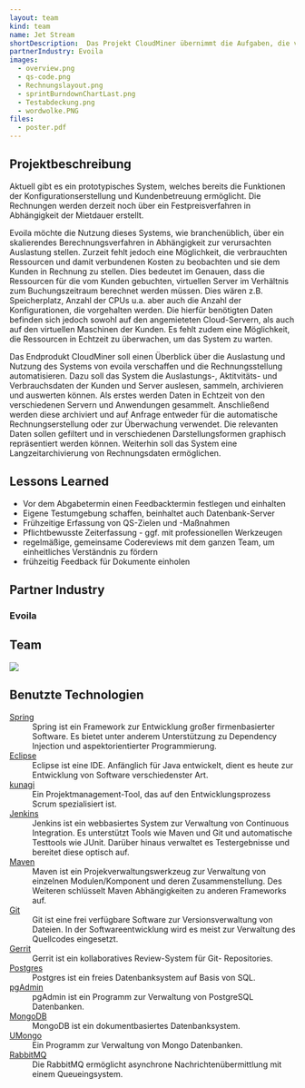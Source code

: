 ```yaml
---
layout: team
kind: team
name: Jet Stream
shortDescription:  Das Projekt CloudMiner übernimmt die Aufgaben, die vorhandene Software von evoila um zwei Kernkompetenzen zu erweitern. ChargeBack Rechnungserstellung Sammeln und archivieren von rechnungsrelevanten Daten zum Erstellen von rechtskräftigen Rechnungen. Monitoring Echtzeitanzeige von verwendeten Ressourcen Sammeln von Betriebsdaten zur Kostenoptimierung und zum Aufzeigen von Engpässen.
partnerIndustry: Evoila
images:
  - overview.png
  - qs-code.png
  - Rechnungslayout.png
  - sprintBurndownChartLast.png
  - Testabdeckung.png
  - wordwolke.PNG
files:
  - poster.pdf
---
```


<!-- Example 2:
	 1) No divs are used
	 2) Specfic classes are used
	 3) Team group picture only
	 4) No Logo for industry and Team
	-->


<!-- ***************** -->
<!-- Team Description -->
<!-- ***************** -->

<h2 class="classH2">Projektbeschreibung</h2>
<p> Aktuell gibt es ein prototypisches System, welches bereits die Funktionen der Konfigurationserstellung und Kundenbetreuung ermöglicht. Die Rechnungen werden derzeit noch über ein Festpreisverfahren in Abhängigkeit der Mietdauer erstellt.<br />

Evoila möchte die Nutzung dieses Systems, wie branchenüblich, über ein skalierendes Berechnungsverfahren in Abhängigkeit zur verursachten Auslastung stellen. Zurzeit fehlt jedoch eine Möglichkeit, die verbrauchten Ressourcen und damit verbundenen Kosten zu beobachten und sie dem Kunden in Rechnung zu stellen. Dies bedeutet im Genauen, dass die Ressourcen für die vom Kunden gebuchten, virtuellen Server im Verhältnis zum Buchungszeitraum berechnet werden müssen. Dies wären z.B. Speicherplatz, Anzahl der CPUs u.a. aber auch die Anzahl der Konfigurationen, die vorgehalten werden. Die hierfür benötigten Daten befinden sich jedoch sowohl auf den angemieteten Cloud-Servern, als auch auf den virtuellen Maschinen der Kunden. Es fehlt zudem eine Möglichkeit, die Ressourcen in Echtzeit zu überwachen, um das System zu warten.<br />

Das Endprodukt CloudMiner soll einen Überblick über die Auslastung und Nutzung des Systems von evoila verschaffen und die Rechnungsstellung automatisieren. Dazu soll das System die Auslastungs-, Aktitvitäts- und Verbrauchsdaten der Kunden und Server auslesen, sammeln, archivieren und auswerten können. Als erstes werden Daten in Echtzeit von den verschiedenen Servern und Anwendungen gesammelt. Anschließend werden diese archiviert und auf Anfrage entweder für die automatische Rechnungserstellung oder zur Überwachung verwendet. Die relevanten Daten sollen gefiltert und in verschiedenen Darstellungsformen graphisch repräsentiert werden können. Weiterhin soll das System eine Langzeitarchivierung von Rechnungsdaten ermöglichen. </p>


<h2 class="classH2">Lessons Learned</h2>
<ul>
	<li>Vor dem Abgabetermin einen Feedbacktermin festlegen und einhalten</li>
    <li>Eigene Testumgebung schaffen, beinhaltet auch Datenbank-Server</li>
    <li>Frühzeitige Erfassung von QS-Zielen und -Maßnahmen</li>
    <li>Pflichtbewusste Zeiterfassung - ggf. mit professionellen Werkzeugen</li>
    <li>regelmäßige, gemeinsame Codereviews mit dem ganzen Team, um einheitliches Verständnis zu fördern</li>
    <li>frühzeitig Feedback für Dokumente einholen</li>
</ul>


<!-- ***************** -->
<!-- Partner Industry name and logo -->
<!-- ***************** -->

<div class="partnerIndustry">
	<h2>Partner Industry</h2>
	<div>
		<!-- ****** EDIT NAME OF INDUSTRY HERE ******* -->
		<h3>Evoila</h3>
	</div>
	<!-- ****** EDIT IMAGE NAME OF INDUSTRY HERE ******* 
		 ****** NOTE ONLY CHANGE THE NAME ie "reajet.gif" ***** -->
</div>
<div class="clear"></div>


<!-- ***************** -->
<!-- team group pic -->
<!-- ***************** -->

<!-- ******* NEED ONLY IF THERE IS A GROUP PIC OF THE TEAM ******** -->
<div>
	<!-- team picture -->
	<h2>Team</h2>
	<!-- ***** link to big image (OPTIONAL) ****** 
		 ***** CHANGE THE IMAGE NAME ONLY ****** -->
	<a href="{{ "Gruppenbild.JPG" | prepend:'img/' | prepend:folderLink | prepend:site.baseurl }}">
		<!-- small image image to be displayed -->
		<!-- ***** EDIT IMAGE NAME ONLY ***** -->
		<img src="{{ "Gruppenbild.JPG" | prepend:'img/' | prepend:folderLink | prepend:site.baseurl }}">
	</a>
</div>
<div class="clear"></div>



<!-- ******************************* -->
<!-- Techonologies Name, Link-->
<!-- ******************************* -->
<h2 class="classH2">Benutzte Technologien</h2>
<dl>
	<dt><a href="">Spring</a></dt>
	<dd>Spring ist ein Framework zur Entwicklung großer firmenbasierter Software. Es bietet unter anderem Unterstützung zu Dependency Injection und aspektorientierter Programmierung.
	<dt><a href="">Eclipse</a></dt>
	<dd>Eclipse ist eine IDE. Anfänglich für Java entwickelt, dient es heute zur Entwicklung von Software verschiedenster Art.</dd>
	<dt><a href="">kunagi</a></dt> 
	<dd>Ein Projektmanagement-Tool, das auf den Entwicklungsprozess Scrum spezialisiert ist.</dd>
	<dt><a href="">Jenkins</a></dt>
	<dd>Jenkins ist ein webbasiertes System zur Verwaltung von Continuous Integration. Es unterstützt Tools wie Maven und Git und automatische Testtools wie JUnit. Darüber hinaus verwaltet es Testergebnisse und bereitet diese optisch auf.</dd>
	<dt><a href="">Maven</a></dt>
	<dd>Maven ist ein Projekverwaltungswerkzeug zur Verwaltung von einzelnen Modulen/Komponent und deren Zusammenstellung. Des Weiteren schlüsselt Maven Abhängigkeiten zu anderen Frameworks auf.</dd>
	<dt><a href="">Git</a></dt>
	<dd>Git ist eine frei verfügbare Software zur Versionsverwaltung von Dateien. In der 	Softwareentwicklung wird es meist zur Verwaltung des Quellcodes eingesetzt.</dd>
	<dt><a href="">Gerrit</a></dt>
	<dd>Gerrit ist ein kollaboratives Review-System für Git- Repositories.</dd>
	<dt><a href="">Postgres</a></dt>
	<dd>Postgres ist ein freies Datenbanksystem auf Basis von SQL.</dd>
	<dt><a href="">pgAdmin</a></dt>
	<dd>pgAdmin ist ein Programm zur Verwaltung von PostgreSQL Datenbanken.</dd>
	<dt><a href="">MongoDB</a></dt>
	<dd>MongoDB ist ein dokumentbasiertes Datenbanksystem.</dd>
	<dt><a href="">UMongo</a></dt>
	<dd>Ein Programm zur Verwaltung von Mongo Datenbanken.</dd>
	<dt><a href="">RabbitMQ</a></dt> 	
	<dd>Die RabbitMQ ermöglicht asynchrone Nachrichtenübermittlung mit einem Queueingsystem.</dd> 
</dl>